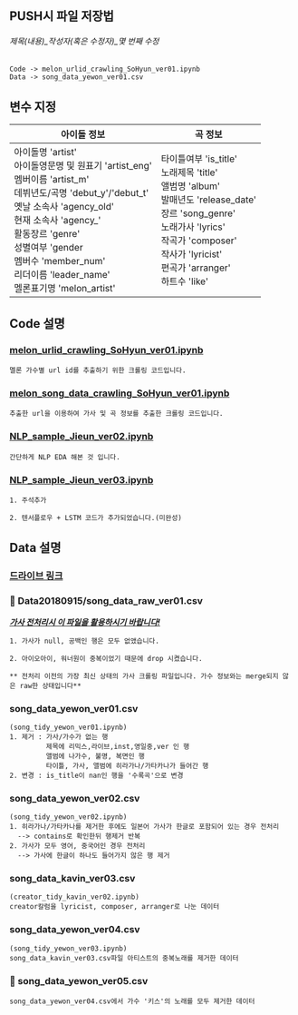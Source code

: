 ## PUSH시 파일 저장법
###### 제목(내용)_작성자(혹은 수정자)_몇 번째 수정
```
Code -> melon_urlid_crawling_SoHyun_ver01.ipynb
Data -> song_data_yewon_ver01.csv
```

## 변수 지정
| **아이돌 정보**  |  **곡 정보**  |
|---|---|
| 아이돌명 'artist' <br> 아이돌영문명 및 원표기 'artist_eng' <br> 멤버이름 'artist_m' <br> 데뷔년도/곡명 'debut_y'/'debut_t' <br> 옛날 소속사 'agency_old' <br> 현재 소속사 'agency_' <br> 활동장르 'genre' <br> 성별여부 'gender <br> 멤버수 'member_num' <br> 리더이름 'leader_name' <br> 멜론표기명 'melon_artist' | 타이틀여부 'is_title' <br> 노래제목 'title' <br> 앨범명 'album' <br> 발매년도 'release_date' <br> 장르 'song_genre' <br> 노래가사 'lyrics' <br> 작곡가 'composer' <br> 작사가 'lyricist' <br> 편곡가 'arranger' <br> 하트수 'like' |

## Code 설명
### [melon_urlid_crawling_SoHyun_ver01.ipynb](https://github.com/BLUENCE/M5_Idol_lyrics/blob/master/Crawling/url_crawling/melon_urlid_crawling_SoHyun_ver01.ipynb)
```
멜론 가수별 url id를 추출하기 위한 크롤링 코드입니다. 
```
### [melon_song_data_crawling_SoHyun_ver01.ipynb](https://github.com/BLUENCE/M5_Idol_lyrics/blob/master/Crawling/url_crawling/melon_song_data_crawling_SoHyun_ver01.ipynb)
```
추출한 url을 이용하여 가사 및 곡 정보를 추출한 크롤링 코드입니다. 
```
### [NLP_sample_Jieun_ver02.ipynb](https://github.com/BLUENCE/M5_Idol_lyrics/blob/master/NLP/NLP_sample_Jieun_ver02.ipynb)
```
간단하게 NLP EDA 해본 것 입니다. 
```
### [NLP_sample_Jieun_ver03.ipynb](https://github.com/BLUENCE/M5_Idol_lyrics/blob/master/NLP/NLP_sample_Jieun_ver03.ipynb)
```
1. 주석추가

2. 텐서플로우 + LSTM 코드가 추가되었습니다.(미완성)
```


## Data 설명
### [드라이브 링크](https://drive.google.com/drive/folders/1XB4ubjht4tOPPZwKXrMugbOSefWe0xdD)

### :pushpin: Data20180915/song_data_raw_ver01.csv

<u>***가사 전처리시 이 파일을 활용하시기 바랍니다!**</u>*

```
1. 가사가 null, 공백인 행은 모두 없앴습니다. 

2. 아이오아이, 워너원이 중복이었기 때문에 drop 시켰습니다. 

** 전처리 이전의 가장 최신 상태의 가사 크롤링 파일입니다. 가수 정보와는 merge되지 않은 raw한 상태입니다**
```


### song_data_yewon_ver01.csv
```
(song_tidy_yewon_ver01.ipynb)
1. 제거 : 가사/가수가 없는 행
         제목에 리믹스,라이브,inst,영일중,ver 인 행
         앨범에 나가수, 불명, 복면인 행
         타이틀, 가사, 앨범에 히라가나/가타카나가 들어간 행
2. 변경 : is_title이 nan인 행을 '수록곡'으로 변경
```
### song_data_yewon_ver02.csv  
```
(song_tidy_yewon_ver02.ipynb)
1. 히라가나/가타카나를 제거한 후에도 일본어 가사가 한글로 포함되어 있는 경우 전처리 
  --> contains로 확인한뒤 행제거 반복
2. 가사가 모두 영어, 중국어인 경우 전처리 
  --> 가사에 한글이 하나도 들어가지 않은 행 제거
```
### song_data_kavin_ver03.csv
```
(creator_tidy_kavin_ver02.ipynb)
creator칼럼을 lyricist, composer, arranger로 나눈 데이터
```
### song_data_yewon_ver04.csv
```
(song_tidy_yewon_ver03.ipynb)
song_data_kavin_ver03.csv파일 아티스트의 중복노래를 제거한 데이터
```

### :pushpin: song_data_yewon_ver05.csv
```
song_data_yewon_ver04.csv에서 가수 '키스'의 노래를 모두 제거한 데이터
```

